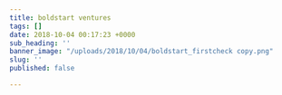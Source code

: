 ```yaml
---
title: boldstart ventures
tags: []
date: 2018-10-04 00:17:23 +0000
sub_heading: ''
banner_image: "/uploads/2018/10/04/boldstart_firstcheck copy.png"
slug: ''
published: false

---
```

